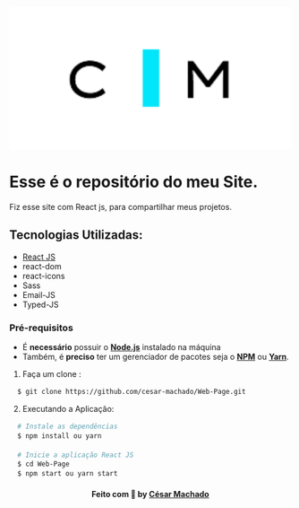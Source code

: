 <div align="center">
  <img src="./src/assets/logo1.svg" alt="logo">
</div>

# Esse é o repositório do meu Site.

Fiz esse site com React js, para compartilhar meus projetos.

## Tecnologias Utilizadas:

- [React JS](https://pt-br.reactjs.org/) <br>
- react-dom
- react-icons
- Sass
- Email-JS
- Typed-JS

### **Pré-requisitos**

- É **necessário** possuir o **[Node.js](https://nodejs.org/en/)** instalado na máquina
- Também, é **preciso** ter um gerenciador de pacotes seja o **[NPM](https://www.npmjs.com/)** ou **[Yarn](https://yarnpkg.com/)**.

1. Faça um clone :

```sh
  $ git clone https://github.com/cesar-machado/Web-Page.git
```

2. Executando a Aplicação:

```sh
  # Instale as dependências
  $ npm install ou yarn

  # Inicie a aplicação React JS
  $ cd Web-Page
  $ npm start ou yarn start
```

<h4 align="center">
    Feito com 💜 by <a href="https://www.linkedin.com/in/cesar-mach/" target="_blank">César Machado</a>
</h4>
